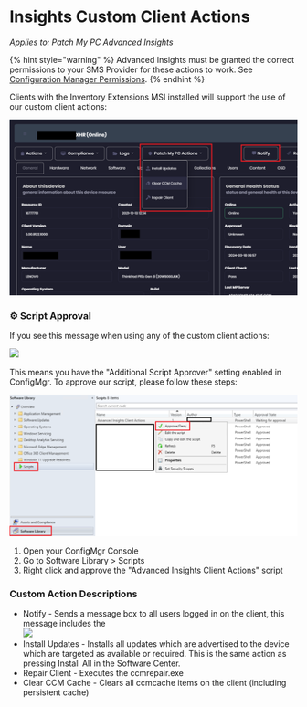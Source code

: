 # Insights Custom Client Actions

_Applies to: Patch My PC Advanced Insights_

{% hint style="warning" %}
Advanced Insights must be granted the correct permissions to your SMS Provider for these actions to work. See [Configuration Manager Permissions](../insights-configuration-manager-permission-requirements.md).
{% endhint %}

Clients with the Inventory Extensions MSI installed will support the use of our custom client actions:

![](<../../.gitbook/assets/ClientActions (2).png>)

### ⚙ Script Approval

If you see this message when using any of the custom client actions:

![](../../.gitbook/assets/image-\(968\).png)

This means you have the "Additional Script Approver" setting enabled in ConfigMgr. To approve our script, please follow these steps:

![](<../../.gitbook/assets/script-approval (1).png>)

1. Open your ConfigMgr Console
2. Go to Software Library > Scripts
3. Right click and approve the "Advanced Insights Client Actions" script

### Custom Action Descriptions

* Notify - Sends a message box to all users logged in on the client, this message includes the\
  ![](../../_images/image-\(2261\).png%3E)
* Install Updates - Installs all updates which are advertised to the device which are targeted as available or required. This is the same action as pressing Install All in the Software Center.
* Repair Client - Executes the ccmrepair.exe
* Clear CCM Cache - Clears all ccmcache items on the client (including persistent cache)
